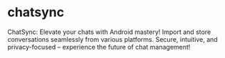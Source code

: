 # chatsync
ChatSync: Elevate your chats with Android mastery! Import and store conversations seamlessly from various platforms. Secure, intuitive, and privacy-focused – experience the future of chat management!
